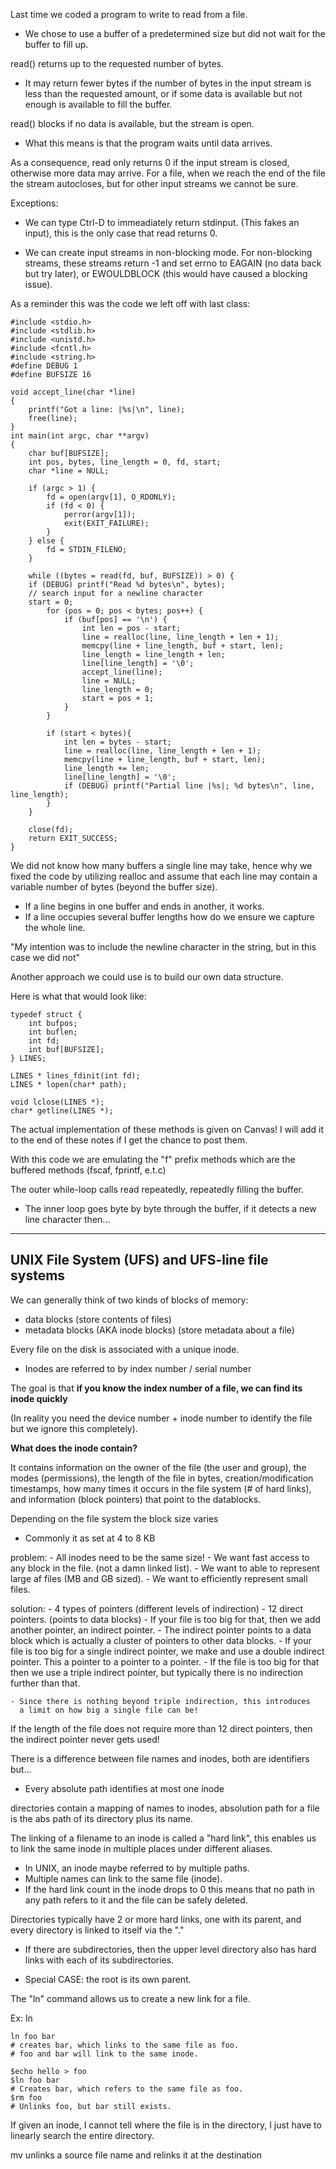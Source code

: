Last time we coded a program to write to read from a file.

- We chose to use a buffer of a predetermined size but did
  not wait for the buffer to fill up.

read() returns up to the requested number of bytes.
- It may return fewer bytes if the number of bytes in the input stream
  is less than the requested amount, or if some data is available but
  not enough is available to fill the buffer.

read() blocks if no data is available, but the stream is open.

- What this means is that the program waits until data arrives.

As a consequence, read only returns 0 if the input stream is closed,
otherwise more data may arrive. For a file, when we reach the end
of the file the stream autocloses, but for other input streams
we cannot be sure.

Exceptions:

- We can type Ctrl-D to immeadiately return stdinput. (This fakes an input),
  this is the only case that read returns 0.

- We can create input streams in non-blocking mode. For non-blocking streams,
  these streams return -1 and set errno to EAGAIN (no data back but try later),
  or EWOULDBLOCK (this would have caused a blocking issue).

As a reminder this was the code we left off with last class:

    #include <stdio.h>
    #include <stdlib.h>
    #include <unistd.h>
    #include <fcntl.h>
    #include <string.h>
    #define DEBUG 1
    #define BUFSIZE 16
    
    void accept_line(char *line)
    {
        printf("Got a line: |%s|\n", line);
        free(line);
    }
    int main(int argc, char **argv)
    {
        char buf[BUFSIZE];
        int pos, bytes, line_length = 0, fd, start;
        char *line = NULL;
        
        if (argc > 1) {
            fd = open(argv[1], O_RDONLY);
            if (fd < 0) {
                perror(argv[1]);
                exit(EXIT_FAILURE);
            }
        } else {
            fd = STDIN_FILENO;
        }
    
        while ((bytes = read(fd, buf, BUFSIZE)) > 0) {
        if (DEBUG) printf("Read %d bytes\n", bytes);
        // search input for a newline character
        start = 0;
            for (pos = 0; pos < bytes; pos++) {
                if (buf[pos] == '\n') {
                    int len = pos - start;
                    line = realloc(line, line_length + len + 1);
                    memcpy(line + line_length, buf + start, len);
                    line_length = line_length + len;
                    line[line_length] = '\0';
                    accept_line(line);
                    line = NULL;
                    line_length = 0;
                    start = pos + 1;
                }
            }

            if (start < bytes){
                int len = bytes - start;
                line = realloc(line, line_length + len + 1);
                memcpy(line + line_length, buf + start, len);
                line_length += len;
                line[line_length] = '\0';
                if (DEBUG) printf("Partial line |%s|; %d bytes\n", line, line_length);
            }
        }

        close(fd);
        return EXIT_SUCCESS;
    }

We did not know how many buffers a single line may take, hence
why we fixed the code by utilizing realloc and assume that
each line may contain a variable number of bytes (beyond the buffer size).

- If a line begins in one buffer and ends in another, it works.
- If a line occupies several buffer lengths how do we ensure we capture
  the whole line.

"My intention was to include the newline character in the string,
but in this case we did not"

Another approach we could use is to build our own data structure.

Here is what that would look like:

    typedef struct {
        int bufpos;
        int buflen;
        int fd;
        int buf[BUFSIZE];
    } LINES;

    LINES * lines_fdinit(int fd);
    LINES * lopen(char* path);

    void lclose(LINES *);
    char* getline(LINES *);

The actual implementation of these methods is given on Canvas!
I will add it to the end of these notes if I get the chance to post them.

With this code we are emulating the "f" prefix methods which are
the buffered methods (fscaf, fprintf, e.t.c)

The outer while-loop calls read repeatedly, repeatedly filling the buffer.
- The inner loop goes byte by byte through the buffer, if it detects
  a new line character then...

---

## UNIX File System (UFS) and UFS-line file systems

We can generally think of two kinds of blocks of memory:
- data blocks (store contents of files)
- metadata blocks (AKA inode blocks) (store metadata about a file)

Every file on the disk is associated with a unique inode.
- Inodes are referred to by index number / serial number

The goal is that **if you know the index number of a file, we can find its inode quickly**

(In reality you need the device number + inode number to identify the file
but we ignore this completely).

**What does the inode contain?**

It contains information on the owner of the file (the user and group),
the modes (permissions), the length of the file in bytes,
creation/modification timestamps,
how many times it occurs in the file system (# of hard links),
and information (block pointers) that point to the datablocks.

Depending on the file system the block size varies
- Commonly it as set at 4 to 8 KB

problem:
    - All inodes need to be the same size!
    - We want fast access to any block in the file. (not a damn linked list).
    - We want to able to represent large af files (MB and GB sized).
    - We want to efficiently represent small files.

solution:
    - 4 types of pointers (different levels of indirection)
    - 12 direct pointers. (points to data blocks)
    - If your file is too big for that, then we add another pointer, an indirect pointer.
    - The indirect pointer points to a data block which is actually a cluster of pointers
      to other data blocks.
    - If your file is too big for a single indirect pointer, we make and
      use a double indirect pointer. This a pointer to a pointer to a pointer.
    - If the file is too big for that then we use a triple indirect pointer,
      but typically there is no indirection further than that.

    - Since there is nothing beyond triple indirection, this introduces
      a limit on how big a single file can be!

If the length of the file does not require more than 12 direct pointers,
then the indirect pointer never gets used!

There is a difference between file names and inodes,
both are identifiers but...

- Every absolute path identifies at most one inode

directories contain a mapping of names to inodes,
absolution path for a file is the abs path of its directory plus its name.

The linking of a filename to an inode is called a "hard link",
this enables us to link the same inode in multiple places under
different aliases.

- In UNIX, an inode maybe referred to by multiple paths.
- Multiple names can link to the same file (inode).
- If the hard link count in the inode drops to 0 this means that
  no path in any path refers to it and the file can be safely deleted.

Directories typically have 2 or more hard links, one with its parent,
and every directory is linked to itself via the "."

- If there are subdirectories, then the upper level directory also has
  hard links with each of its subdirectories.

- Special CASE: the root is its own parent.

The "ln" command allows us to create a new link for a file.

Ex:
    ln <existing file> <additional name>

    ln foo bar
    # creates bar, which links to the same file as foo.
    # foo and bar will link to the same inode.

    $echo hello > foo
    $ln foo bar
    # Creates bar, which refers to the same file as foo.
    $rm foo
    # Unlinks foo, but bar still exists.


If given an inode, I cannot tell where the file is in the directory,
I just have to linearly search the entire directory.


mv unlinks a source file name and relinks it at the destination 
